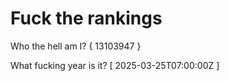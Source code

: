 # Fuck the rankings

Who the hell am I?
{ 13103947 }

What fucking year is it?
[ 2025-03-25T07:00:00Z ]
